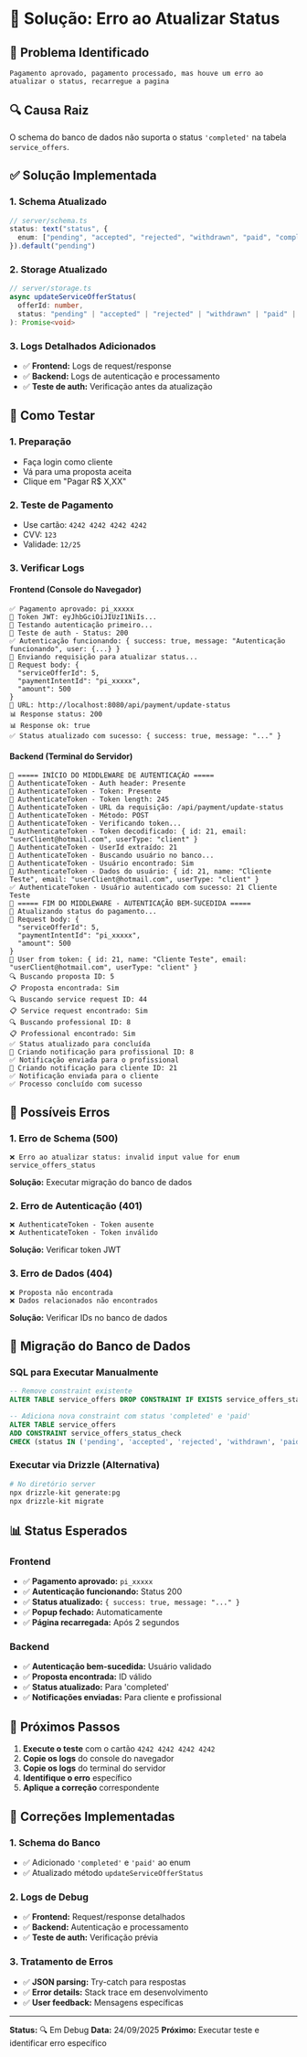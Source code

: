 # 🔧 Solução: Erro ao Atualizar Status

## 🚨 **Problema Identificado**
```
Pagamento aprovado, pagamento processado, mas houve um erro ao atualizar o status, recarregue a pagina
```

## 🔍 **Causa Raiz**
O schema do banco de dados não suporta o status `'completed'` na tabela `service_offers`.

## ✅ **Solução Implementada**

### **1. Schema Atualizado**
```typescript
// server/schema.ts
status: text("status", { 
  enum: ["pending", "accepted", "rejected", "withdrawn", "paid", "completed"] 
}).default("pending")
```

### **2. Storage Atualizado**
```typescript
// server/storage.ts
async updateServiceOfferStatus(
  offerId: number, 
  status: "pending" | "accepted" | "rejected" | "withdrawn" | "paid" | "completed"
): Promise<void>
```

### **3. Logs Detalhados Adicionados**
- ✅ **Frontend:** Logs de request/response
- ✅ **Backend:** Logs de autenticação e processamento
- ✅ **Teste de auth:** Verificação antes da atualização

## 🧪 **Como Testar**

### **1. Preparação**
- Faça login como cliente
- Vá para uma proposta aceita
- Clique em "Pagar R$ X,XX"

### **2. Teste de Pagamento**
- Use cartão: `4242 4242 4242 4242`
- CVV: `123`
- Validade: `12/25`

### **3. Verificar Logs**

#### **Frontend (Console do Navegador)**
```
✅ Pagamento aprovado: pi_xxxxx
🔑 Token JWT: eyJhbGciOiJIUzI1NiIs...
🧪 Testando autenticação primeiro...
🧪 Teste de auth - Status: 200
✅ Autenticação funcionando: { success: true, message: "Autenticação funcionando", user: {...} }
🔄 Enviando requisição para atualizar status...
📝 Request body: {
  "serviceOfferId": 5,
  "paymentIntentId": "pi_xxxxx",
  "amount": 500
}
🔗 URL: http://localhost:8080/api/payment/update-status
📊 Response status: 200
📊 Response ok: true
✅ Status atualizado com sucesso: { success: true, message: "..." }
```

#### **Backend (Terminal do Servidor)**
```
🔐 ===== INÍCIO DO MIDDLEWARE DE AUTENTICAÇÃO =====
🔐 AuthenticateToken - Auth header: Presente
🔐 AuthenticateToken - Token: Presente
🔐 AuthenticateToken - Token length: 245
🔐 AuthenticateToken - URL da requisição: /api/payment/update-status
🔐 AuthenticateToken - Método: POST
🔐 AuthenticateToken - Verificando token...
🔐 AuthenticateToken - Token decodificado: { id: 21, email: "userClient@hotmail.com", userType: "client" }
🔐 AuthenticateToken - UserId extraído: 21
🔐 AuthenticateToken - Buscando usuário no banco...
🔐 AuthenticateToken - Usuário encontrado: Sim
🔐 AuthenticateToken - Dados do usuário: { id: 21, name: "Cliente Teste", email: "userClient@hotmail.com", userType: "client" }
✅ AuthenticateToken - Usuário autenticado com sucesso: 21 Cliente Teste
🔐 ===== FIM DO MIDDLEWARE - AUTENTICAÇÃO BEM-SUCEDIDA =====
🔄 Atualizando status do pagamento...
📝 Request body: {
  "serviceOfferId": 5,
  "paymentIntentId": "pi_xxxxx",
  "amount": 500
}
👤 User from token: { id: 21, name: "Cliente Teste", email: "userClient@hotmail.com", userType: "client" }
🔍 Buscando proposta ID: 5
📋 Proposta encontrada: Sim
🔍 Buscando service request ID: 44
📋 Service request encontrado: Sim
🔍 Buscando professional ID: 8
📋 Professional encontrado: Sim
✅ Status atualizado para concluída
🔔 Criando notificação para profissional ID: 8
✅ Notificação enviada para o profissional
🔔 Criando notificação para cliente ID: 21
✅ Notificação enviada para o cliente
✅ Processo concluído com sucesso
```

## 🚨 **Possíveis Erros**

### **1. Erro de Schema (500)**
```
❌ Erro ao atualizar status: invalid input value for enum service_offers_status
```
**Solução:** Executar migração do banco de dados

### **2. Erro de Autenticação (401)**
```
❌ AuthenticateToken - Token ausente
❌ AuthenticateToken - Token inválido
```
**Solução:** Verificar token JWT

### **3. Erro de Dados (404)**
```
❌ Proposta não encontrada
❌ Dados relacionados não encontrados
```
**Solução:** Verificar IDs no banco de dados

## 🔧 **Migração do Banco de Dados**

### **SQL para Executar Manualmente**
```sql
-- Remove constraint existente
ALTER TABLE service_offers DROP CONSTRAINT IF EXISTS service_offers_status_check;

-- Adiciona nova constraint com status 'completed' e 'paid'
ALTER TABLE service_offers 
ADD CONSTRAINT service_offers_status_check 
CHECK (status IN ('pending', 'accepted', 'rejected', 'withdrawn', 'paid', 'completed'));
```

### **Executar via Drizzle (Alternativa)**
```bash
# No diretório server
npx drizzle-kit generate:pg
npx drizzle-kit migrate
```

## 📊 **Status Esperados**

### **Frontend**
- ✅ **Pagamento aprovado:** `pi_xxxxx`
- ✅ **Autenticação funcionando:** Status 200
- ✅ **Status atualizado:** `{ success: true, message: "..." }`
- ✅ **Popup fechado:** Automaticamente
- ✅ **Página recarregada:** Após 2 segundos

### **Backend**
- ✅ **Autenticação bem-sucedida:** Usuário validado
- ✅ **Proposta encontrada:** ID válido
- ✅ **Status atualizado:** Para 'completed'
- ✅ **Notificações enviadas:** Para cliente e profissional

## 🎯 **Próximos Passos**

1. **Execute o teste** com o cartão `4242 4242 4242 4242`
2. **Copie os logs** do console do navegador
3. **Copie os logs** do terminal do servidor
4. **Identifique o erro** específico
5. **Aplique a correção** correspondente

## 🔧 **Correções Implementadas**

### **1. Schema do Banco**
- ✅ Adicionado `'completed'` e `'paid'` ao enum
- ✅ Atualizado método `updateServiceOfferStatus`

### **2. Logs de Debug**
- ✅ **Frontend:** Request/response detalhados
- ✅ **Backend:** Autenticação e processamento
- ✅ **Teste de auth:** Verificação prévia

### **3. Tratamento de Erros**
- ✅ **JSON parsing:** Try-catch para respostas
- ✅ **Error details:** Stack trace em desenvolvimento
- ✅ **User feedback:** Mensagens específicas

---

**Status:** 🔍 Em Debug
**Data:** 24/09/2025
**Próximo:** Executar teste e identificar erro específico
